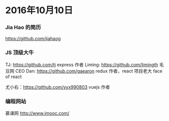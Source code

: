 # 2016年10月10日

### Jia Hao 的简历

https://github.com/jiahaog

### JS 顶级大牛

TJ: https://github.com/tj express 作者
Liming: https://github.com/limingth 毛豆网 CEO
Dan: https://github.com/gaearon redux 作者，react 项目老大 face of react

尤小右：https://github.com/yyx990803 vuejs 作者

### 编程网站

慕课网  http://www.imooc.com/
